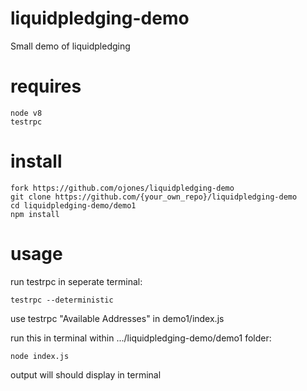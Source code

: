 # liquidpledging-demo
Small demo of liquidpledging

# requires
```
node v8
testrpc
```

# install
```
fork https://github.com/ojones/liquidpledging-demo
git clone https://github.com/{your_own_repo}/liquidpledging-demo
cd liquidpledging-demo/demo1
npm install
```

# usage
run testrpc in seperate terminal:
```
testrpc --deterministic
```

use testrpc "Available Addresses" in demo1/index.js

run this in terminal within .../liquidpledging-demo/demo1 folder:
```
node index.js
```

output will should display in terminal
